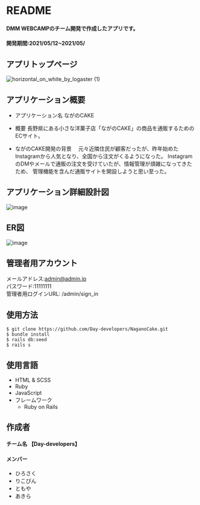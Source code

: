 # README
#### DMM WEBCAMPのチーム開発で作成したアプリです。
#### 開発期間:2021/05/12~2021/05/



## アプリトップページ
![horizontal_on_white_by_logaster (1)](https://user-images.githubusercontent.com/78731929/119217715-eb857a00-bb16-11eb-8304-45df2318e98a.png)



## アプリケーション概要
* アプリケーション名
 ながのCAKE

* 概要
 長野県にある小さな洋菓子店「ながのCAKE」の商品を通販するためのECサイト。

* ながのCAKE開発の背景
　元々近隣住民が顧客だったが、昨年始めたInstagramから人気となり、全国から注文がくるようになった。
InstagramのDMやメールで通販の注文を受けていたが、情報管理が煩雑になってきたため、
管理機能を含んだ通販サイトを開設しようと思い至った。

## アプリケーション詳細設計図
![image](https://user-images.githubusercontent.com/78731929/119217183-69e01d00-bb13-11eb-93d2-69c676b2447d.png)

## ER図
![image](https://user-images.githubusercontent.com/78731929/119217376-d1e33300-bb14-11eb-8335-be72424e113f.png)

## 管理者用アカウント
メールアドレス:admin@admin.jp<br>
パスワード:11111111<br>
管理者用ログインURL: /admin/sign_in


## 使用方法
```
$ git clone https://github.com/Day-developers/NaganoCake.git
$ bundle install
$ rails db:seed
$ rails s
```

## 使用言語
- HTML & SCSS
- Ruby
- JavaScript
- フレームワーク
  - Ruby on Rails


## 作成者

#### チーム名 【Day-developers】
#### メンバー
* ひろさく
* りこぴん
* ともや
* あきら
